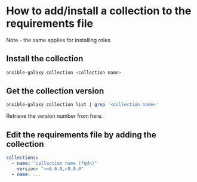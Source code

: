 # How to add/install a collection to the requirements file
Note - the same applies for installing roles

## Install the collection
``` sh
ansible-galaxy collection <collection name>
```

## Get the collection version
``` sh
ansible-galaxy collection list | grep '<collection name>'
```
Retrieve the version number from here.

## Edit the requirements file by adding the collection
``` yml
collections:
  - name: "collection name (fqdn)"
    version: ">=8.6.0,<9.0.0"
  - name: ...
```

